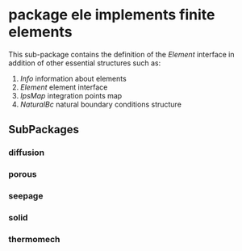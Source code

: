 # package ele implements finite elements

This sub-package contains the definition of the *Element* interface in addition of other essential
structures such as:

1. *Info* information about elements
2. *Element* element interface
3. *IpsMap* integration points map
4. *NaturalBc* natural boundary conditions structure

## SubPackages

### diffusion
### porous
### seepage
### solid
### thermomech
